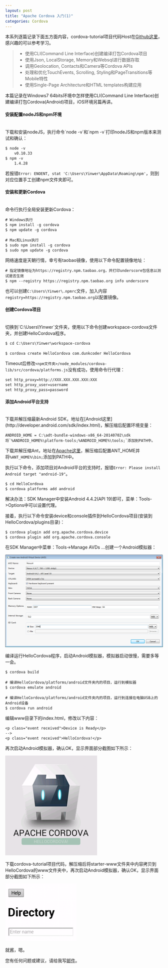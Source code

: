 ```yaml
---
layout: post
title: "Apache Cordova 入门(1)"
categories: Cordova
---
```


本系列逐篇记录下面五方面内容，cordova-tutorial项目代码Host在[Github这里](https://github.com/yinwer81/cordova-tutorial)，感兴趣的可以参考学习。
>* 使用CLI(Command Line Interface)创建编译打包Cordova项目
>* 使用Json, LocalStorage, Memory和Websql进行数据存取
>* 调用Geolocation, Contacts和Camera等Cordova APIs
>* 处理和优化TouchEvents, Scrolling, Styling和PageTransitions等Mobile特性
>* 使用Single-Page Architecture和HTML templates构建应用

本篇记录在Windows7 64bits环境中怎样使用CLI(Command Line Interface)创建编译打包Cordova(Android)项目，iOS环境另篇再讲。

#### 安装配置nodeJS和npm环境
<br/>
下载和安装nodeJS，执行命令`node -v`和`npm -v`打印nodeJS和npm版本来测试和确认：

	$ node -v
		v0.10.33
	$ npm -v
		1.4.28
若报错`Error: ENOENT, stat 'C:\Users\Yinwer\AppData\Roaming\npm'`，则到对应位置手工创建npm文件夹即可。

#### 安装和更新Cordova
<br/>
命令行执行全局安装更新Cordova：
	
	# Windows执行
	$ npm install -g cordova
	$ npm update -g cordova
	
	# Mac和Linux执行
	$ sudo npm install -g cordova
	$ sudo npm update -g cordova

网络速度是天朝行情，幸亏有taobao镜像，使用以下命令配置镜像地址：

	# 指定镜像地址为https://registry.npm.taobao.org，并打印underscore包信息以测试是否生效
	$ npm --registry https://registry.npm.taobao.org info underscore

也可以创建`C:\Users\Yinwer\.npmrc`文件，加入内容`registry=https://registry.npm.taobao.org`以配置镜像。

#### 创建Cordova项目
<br/>
切换到`C:\Users\Yinwer`文件夹，使用以下命令创建workspace-cordova文件夹，并创建HelloCordova程序。

	$ cd C:\Users\Yinwer\workspace-cordova

	$ cordova create HelloCordova com.dunkcoder HelloCordova

Timeout后修改`<npm文件夹>/node_modules/cordova-lib/src/cordova/platforms.js`没有成功，使用命令行代理：

	set http_proxy=http://XXX.XXX.XXX.XXX:XXX
	set http_proxy_user=username
	set http_proxy_pass=password

#### 添加Android平台支持
<br/>
下载并解压缩最新Android SDK，地址在[Android这里](http://developer.android.com/sdk/index.html)，解压缩后配置环境变量：
	
	ANDROID_HOME = C:\adt-bundle-windows-x86_64-20140702\sdk
	将`%ANDROID_HOME%\platform-tools;%ANDROID_HOME%\tools;`添加到PATH中。

下载并解压缩Ant，地址在[Apache这里](http://ant.apache.org/bindownload.cgi)，解压缩后配置ANT_HOME并将`%ANT_HOME%\bin;`添加到PATH中。

执行以下命令，添加项目对Android平台的支持时，报错`Error: Please install Android target "android-19"`。
	
	$ cd HelloCordova
	$ cordova platforms add android
解决办法：SDK Manager中安装Android 4.4.2(API 19)即可，菜单：Tools->Options中可以设置代理。

接着，执行以下命令安装device和console插件到HelloCordova项目(安装到HelloCordova/plugins目录)：

	$ cordova plugin add org.apache.cordova.device
	$ cordova plugin add org.apache.cordova.console

在SDK Manager中菜单：Tools->Manage AVDs ...创建一个Android模拟器：

![示例](/images/createAVD.png)

编译运行HelloCordova程序，启动Android模拟器，模拟器启动很慢，需要多等一会。

	$ cordova build
	
	# 编译HelloCordova/platforms/android文件夹内的项目，运行到模拟器
	$ cordova emulate android
	
	# 编译HelloCordova/platforms/android文件夹内的项目，运行到连接在电脑USB上的Android设备
	$ cordova run android

编辑www目录下的index.html，修改以下内容：

	<p class="event received">Device is Ready</p>
	-->
	<p class="event received">HelloCordova!</p>
再次启动Android模拟器，确认OK，显示界面部分截图如下所示：

![示例](/images/HelloCordova.png)

下载cordova-tutorial项目代码，解压缩后将starter-www文件夹中内容拷贝到HelloCordova的www文件夹中，再次启动Android模拟器，确认OK，显示界面部分截图如下所示：

![示例](/images/CordovaTutorial.png)

就酱，嗯。

您有任何问题或建议，请给我写[邮件](mailto:yinwer81@gmail.com)。
